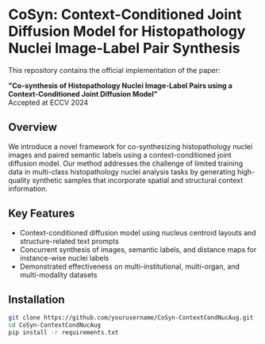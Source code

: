 # CoSyn: Context-Conditioned Joint Diffusion Model for Histopathology Nuclei Image-Label Pair Synthesis

This repository contains the official implementation of the paper:

**"Co-synthesis of Histopathology Nuclei Image-Label Pairs using a Context-Conditioned Joint Diffusion Model"**  
Accepted at ECCV 2024

## Overview

We introduce a novel framework for co-synthesizing histopathology nuclei images and paired semantic labels using a context-conditioned joint diffusion model. Our method addresses the challenge of limited training data in multi-class histopathology nuclei analysis tasks by generating high-quality synthetic samples that incorporate spatial and structural context information.

## Key Features

- Context-conditioned diffusion model using nucleus centroid layouts and structure-related text prompts
- Concurrent synthesis of images, semantic labels, and distance maps for instance-wise nuclei labels
- Demonstrated effectiveness on multi-institutional, multi-organ, and multi-modality datasets

## Installation

```bash
git clone https://github.com/yourusername/CoSyn-ContextCondNucAug.git
cd CoSyn-ContextCondNucAug
pip install -r requirements.txt
